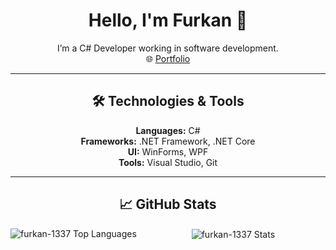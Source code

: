 <div align="center">

# Hello, I'm Furkan 👋

I’m a C# Developer working in software development.  
🌐 [Portfolio](https://furkan-1337.github.io)

---

## 🛠️ Technologies & Tools

**Languages:** C#  
**Frameworks:** .NET Framework, .NET Core  
**UI:** WinForms, WPF  
**Tools:** Visual Studio, Git

---

## 📈 GitHub Stats

<p>
  <img align="left" src="https://github-readme-stats.vercel.app/api/top-langs?username=furkan-1337&show_icons=true&locale=en&layout=compact" alt="furkan-1337 Top Languages" />
</p>

<p>
  &nbsp;<img align="center" src="https://github-readme-stats.vercel.app/api?username=furkan-1337&show_icons=true&locale=en" alt="furkan-1337 Stats" />
</p>
